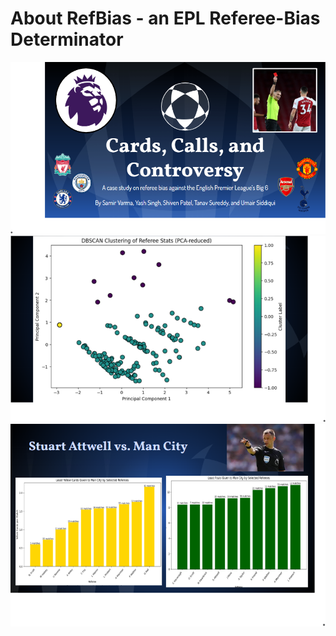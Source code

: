 # About RefBias - an EPL Referee-Bias Determinator

![banner](https://github.com/SamirVarma01/RefBias/blob/main/1.png)
![banner](https://github.com/SamirVarma01/RefBias/blob/main/2.png)
![banner](https://github.com/SamirVarma01/RefBias/blob/main/3.png)

<br/>
<br/>


